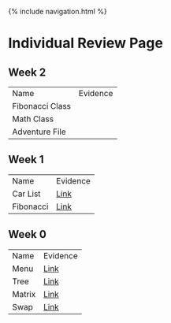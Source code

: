 {% include navigation.html %}

# Individual Review Page

## Week 2

<table>
  <tr>
    <td>Name</td>
    <td>Evidence</td>
  </tr>
  
  <tr>
    <td>Fibonacci Class</td>
    <td></td>
  </tr>
  
  <tr>
    <td>Math Class</td>
    <td></td>
  </tr>
  
  <tr>
    <td>Adventure File</td>
    <td></td>
  </tr>
</table>

## Week 1

<table>
  <tr>
    <td>Name</td>
    <td>Evidence</td>
  </tr>
  
  <tr>
    <td>Car List</td>
    <td><a href="https://github.com/deimie/individual/commit/561ecb86fa782cb453cf60fc092fb385de30e777">Link</a></td>
  </tr>
  
  <tr>
    <td>Fibonacci</td>
    <td><a href="https://github.com/deimie/individual/commit/561ecb86fa782cb453cf60fc092fb385de30e777">Link</a></td>
  </tr>
</table>    
    
## Week 0
    
<table>
  <tr>
    <td>Name</td>
    <td>Evidence</td>
  </tr>
  
  <tr>
    <td>Menu</td>
    <td><a href="https://github.com/deimie/individual/commit/d825d2d7a9b5f42cfc6db9e111508242e27b657e">Link</a></td>
  </tr>
  
  <tr>
    <td>Tree</td>
    <td><a href="https://github.com/deimie/individual/commit/d825d2d7a9b5f42cfc6db9e111508242e27b657e">Link</a></td>
  </tr>
  
  <tr>
    <td>Matrix</td>
    <td><a href="">Link</a></td>
  </tr>
  
  <tr>
    <td>Swap</td>
    <td><a href="">Link</a></td>
  </tr>
</table>
    

    
